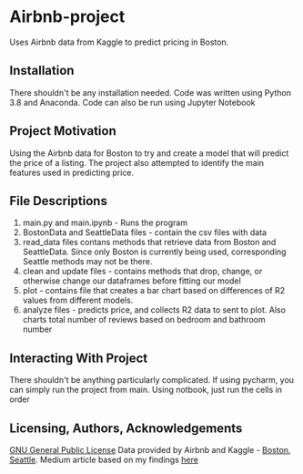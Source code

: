 # Airbnb-project
Uses Airbnb data from Kaggle to predict pricing in Boston.

## Installation
There shouldn't be any installation needed. Code was written using Python 3.8 and Anaconda. Code can also be run using Jupyter Notebook 

## Project Motivation
Using the Airbnb data for Boston to try and create a model that will predict the price of a listing. The project also attempted to identify the main features used in predicting price.

## File Descriptions
  1. main.py and main.ipynb - Runs the program
  2. BostonData and SeattleData files - contain the csv files with data
  3. read_data files contans methods that retrieve data from Boston and SeattleData. Since only Boston is currently being used, corresponding Seattle methods may not be there.
  4. clean and update files - contains methods that drop, change, or otherwise change our dataframes before fitting our model
  5. plot - contains file that creates a bar chart based on differences of R2 values from different models.
  6. analyze files - predicts price, and collects R2 data to sent to plot. Also charts total number of reviews based on bedroom and bathroom number

## Interacting With Project
There shouldn't be anything particularly complicated. If using pycharm, you can simply run the project from main. Using notbook, just run the cells in order

## Licensing, Authors, Acknowledgements
[GNU General Public License](https://www.gnu.org/licenses/gpl-3.0.en.html)
Data provided by Airbnb and Kaggle - [Boston](https://www.kaggle.com/airbnb/boston), [Seattle](https://www.kaggle.com/airbnb/seattle). 
Medium article based on my findings [here](https://parshad-anil.medium.com/airbnb-what-sells-ac328d7c2801)
